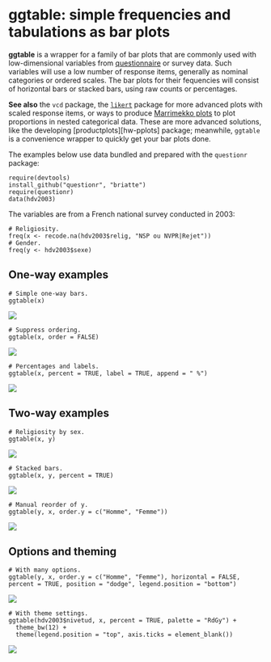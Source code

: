# ggtable: simple frequencies and tabulations as bar plots

__ggtable__ is a wrapper for a family of bar plots that are commonly used with low-dimensional variables from [questionnaire][4dpc] or survey data. Such variables will use a low number of response items, generally as nominal categories or ordered scales. The bar plots for their fequencies will consist of horizontal bars or stacked bars, using raw counts or percentages.

__See also__ the `vcd` package, the [`likert`][likert] package for more advanced plots with scaled response items, or ways to produce [Marrimekko plots][ds] to plot proportions in nested categorical data. These are more advanced solutions, like the developing [productplots][hw-pplots] package; meanwhile, `ggtable` is a convenience wrapper to quickly get your bar plots done.

[4dpc]: http://4dpiecharts.com/2010/09/25/visualising-questionnaires/
[likert]: http://jason.bryer.org/likert/
[ds]: http://is-r.tumblr.com/post/33290921643/simple-marimekko-mosaic-plots

The examples below use data bundled and prepared with the `questionr` package:

    require(devtools)
    install_github("questionr", "briatte")
    require(questionr)
    data(hdv2003)

The variables are from a French national survey conducted in 2003:

    # Religiosity.
    freq(x <- recode.na(hdv2003$relig, "NSP ou NVPR|Rejet"))
    # Gender.
    freq(y <- hdv2003$sexe)

## One-way examples

    # Simple one-way bars.
    ggtable(x)

![](example1.png)

    # Suppress ordering.
    ggtable(x, order = FALSE)

![](example2.png)

    # Percentages and labels.
    ggtable(x, percent = TRUE, label = TRUE, append = " %")

![](example3.png)

## Two-way examples

    # Religiosity by sex.
    ggtable(x, y)

![](example4.png)

    # Stacked bars.
    ggtable(x, y, percent = TRUE)

![](example5.png)

    # Manual reorder of y.
    ggtable(y, x, order.y = c("Homme", "Femme"))

![](example6.png)

## Options and theming

    # With many options.
    ggtable(y, x, order.y = c("Homme", "Femme"), horizontal = FALSE, percent = TRUE, position = "dodge", legend.position = "bottom")

![](example7.png)

    # With theme settings.
    ggtable(hdv2003$nivetud, x, percent = TRUE, palette = "RdGy") + 
      theme_bw(12) +
      theme(legend.position = "top", axis.ticks = element_blank())

![](example8.png)
